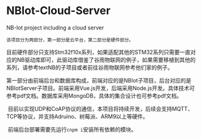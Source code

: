 # NBIot-Cloud-Server
NB-Iot project including a cloud server


    该项目分为两部分，第一部分是云平台，第二部分是硬件部分。
  目前硬件部分只支持Stm32f10x系列，如果适配其他的STM32系列只需要一直对应的NB驱动库即可，此驱动库借鉴了谷雨物联网的例子，如果需要移植到其他的系列，请参考textNB的子项目或者前往谷雨物联网参考他们家的例子。
  
  第一部分由前端后台和数据库构成，前端对应的是NBIot子项目，后台对应的是NBIotServer子项目。前端采用Vue.js开发，后端采用Node.js开发。具体技术可参考pdf文档。数据库采用MongoDB，具体的集合设计也可参考pdf文档。
  
  目前以实现UDP和CoAP协议的通信，本项目将持续开发，后续会支持MQTT、TCP等协议，并支持Adruino、树莓派、ARM9以上等硬件。
  
  前端后台部署需要先运行```cnpm i```安装所有依赖的模块。
